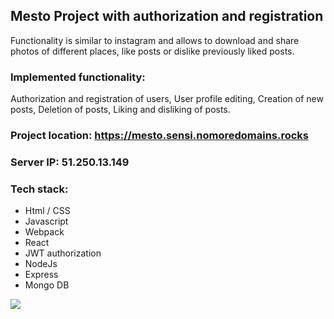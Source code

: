 ## Mesto Project with authorization and registration

Functionality is similar to instagram and allows to download and share photos of different places, like posts or dislike previously liked posts.

### Implemented functionality:
Authorization and registration of users,
User profile editing,
Creation of new posts,
Deletion of posts,
Liking and disliking of posts.

### Project location: https://mesto.sensi.nomoredomains.rocks

### Server IP: 51.250.13.149

### Tech stack:
- Html / CSS
- Javascript
- Webpack
- React
- JWT authorization
- NodeJs
- Express
- Mongo DB

![](public/mesto_480px.gif)
